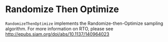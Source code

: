 # Randomize Then Optimize

`RandomizeThenOptimize` implements the Randomize-then-Optimize sampling algorithm. For more information on RTO, please see <http://epubs.siam.org/doi/abs/10.1137/140964023>
